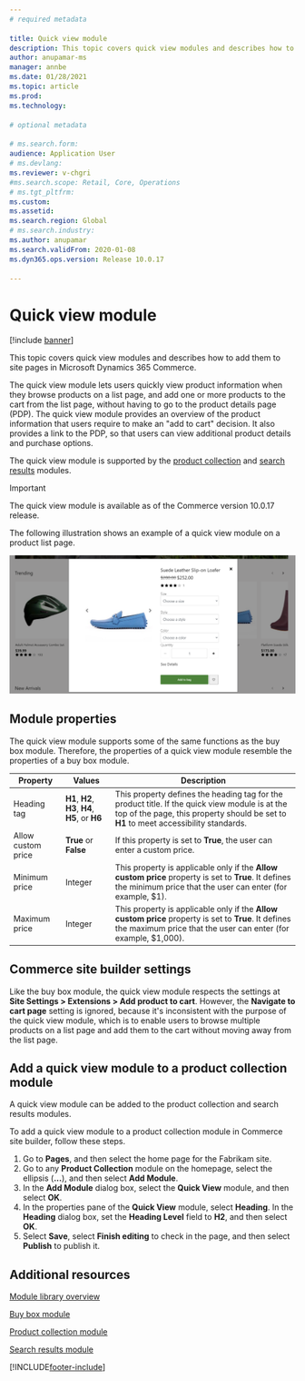 ```yaml
---
# required metadata

title: Quick view module
description: This topic covers quick view modules and describes how to add them to site pages in Microsoft Dynamics 365 Commerce.
author: anupamar-ms
manager: annbe
ms.date: 01/28/2021
ms.topic: article
ms.prod: 
ms.technology: 

# optional metadata

# ms.search.form: 
audience: Application User
# ms.devlang: 
ms.reviewer: v-chgri
#ms.search.scope: Retail, Core, Operations
# ms.tgt_pltfrm: 
ms.custom: 
ms.assetid: 
ms.search.region: Global
# ms.search.industry: 
ms.author: anupamar
ms.search.validFrom: 2020-01-08
ms.dyn365.ops.version: Release 10.0.17

---
```


# Quick view module

[!include [banner](includes/banner.md)]

This topic covers quick view modules and describes how to add them to site pages in Microsoft Dynamics 365 Commerce.

The quick view module lets users quickly view product information when they browse products on a list page, and add one or more products to the cart from the list page, without having to go to the product details page (PDP). The quick view module provides an overview of the product information that users require to make an "add to cart" decision. It also provides a link to the PDP, so that users can view additional product details and purchase options.

The quick view module is supported by the [product collection](product-collection-module-overview.md) and [search results](search-result-module.md) modules.

> [!IMPORTANT]
> The quick view module is available as of the Commerce version 10.0.17 release.

The following illustration shows an example of a quick view module on a product list page.

![Example of a quick view module on a product list page](./media/ecommerce-quickview.PNG)

## Module properties

The quick view module supports some of the same functions as the buy box module. Therefore, the properties of a quick view module resemble the properties of a buy box module.

| Property | Values | Description |
|----------------|--------|-------------|
| Heading tag | **H1**, **H2**, **H3**, **H4**, **H5**, or **H6** | This property defines the heading tag for the product title. If the quick view module is at the top of the page, this property should be set to **H1** to meet accessibility standards. |
| Allow custom price | **True** or **False** | If this property is set to **True**, the user can enter a custom price. |
| Minimum price | Integer | This property is applicable only if the **Allow custom price** property is set to **True**. It defines the minimum price that the user can enter (for example, $1). |
| Maximum price | Integer | This property is applicable only if the **Allow custom price** property is set to **True**. It defines the maximum price that the user can enter (for example, $1,000). |

## Commerce site builder settings

Like the buy box module, the quick view module respects the settings at **Site Settings \> Extensions \> Add product to cart**. However, the **Navigate to cart page** setting is ignored, because it's inconsistent with the purpose of the quick view module, which is to enable users to browse multiple products on a list page and add them to the cart without moving away from the list page.

## Add a quick view module to a product collection module

A quick view module can be added to the product collection and search results modules.

To add a quick view module to a product collection module in Commerce site builder, follow these steps.

1. Go to **Pages**, and then select the home page for the Fabrikam site.
1. Go to any **Product Collection** module on the homepage, select the ellipsis (**...**), and then select **Add Module**.
1. In the **Add Module** dialog box, select the **Quick View** module, and then select **OK**.
1. In the properties pane of the **Quick View** module, select **Heading**. In the **Heading** dialog box, set the **Heading Level** field to **H2**, and then select **OK**.
1. Select **Save**, select **Finish editing** to check in the page, and then select **Publish** to publish it.

## Additional resources

[Module library overview](starter-kit-overview.md)

[Buy box module](add-buy-box.md)

[Product collection module](product-collection-module-overview.md)

[Search results module](search-result-module.md)


[!INCLUDE[footer-include](../includes/footer-banner.md)]
